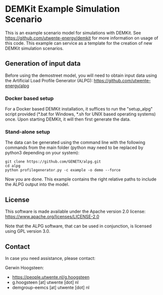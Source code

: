 # DEMKit Example Simulation Scenario

This is an example scenario model for simulations with DEMKit. See https://github.com/utwente-energy/demkit for more information on usage of this code. This example can service as a template for the creation of new DEMKit simulation scenarios.

## Generation of input data
Before using the demostreet model, you will need to obtain input data using the Artificial Load Profile Generator (ALPG): https://github.com/utwente-energy/alpg

### Docker based setup
For a Docker based DEMKit installation, it suffices to run the "setup_alpg" script provided (*.bat for Windows, *.sh for UNIX based operating systems) once. Upon starting DEMKit, it will then first generate the data.

### Stand-alone setup
The data can be generated using the command line with the following commands from the main folder (python may need to be replaced by python3 depending on your system):
    
    git clone https://github.com/GENETX/alpg.git
    cd alpg
    python profilegenerator.py -c example -o demo --force

Now you are done. This example contains the right relative paths to include the ALPG output into the model.

## License
This software is made available under the Apache version 2.0 license: https://www.apache.org/licenses/LICENSE-2.0

Note that the ALPG software, that can be used in conjunction, is licensed using GPL version 3.0.

## Contact
In case you need assistance, please contact:

Gerwin Hoogsteen:
- https://people.utwente.nl/g.hoogsteen
- g.hoogsteen [at] utwente [dot] nl
- demgroup-eemcs [at] utwente [dot] nl

